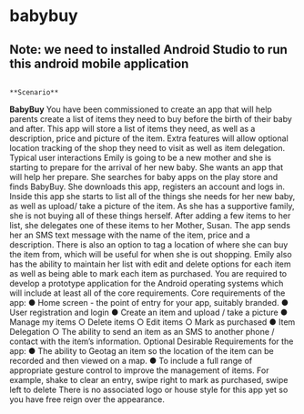 # babybuy
## Note: we need to installed Android Studio to run this android mobile application
                                                                **Scenario**
**BabyBuy**
You have been commissioned to create an app that will help parents create a list of items they need to buy
before the birth of their baby and after. This app will store a list of items they need, as well as a description,
price and picture of the item. Extra features will allow optional location tracking of the shop they need to visit as
well as item delegation.
Typical user interactions
Emily is going to be a new mother and she is starting to prepare for the arrival of her new baby. She wants an
app that will help her prepare. She searches for baby apps on the play store and finds BabyBuy.
She downloads this app, registers an account and logs in. Inside this app she starts to list all of the things she
needs for her new baby, as well as upload/ take a picture of the item. As she has a supportive family, she is not
buying all of these things herself. After adding a few items to her list, she delegates one of these items to her
Mother, Susan. The app sends her an SMS text message with the name of the item, price and a description.
There is also an option to tag a location of where she can buy the item from, which will be useful for when she
is out shopping. Emily also has the ability to maintain her list with edit and delete options for each item as well
as being able to mark each item as purchased.
You are required to develop a prototype application for the Android operating systems which will include at
least all of the core requirements.
Core requirements of the app:
● Home screen - the point of entry for your app, suitably branded.
● User registration and login
● Create an item and upload / take a picture
● Manage my items
○ Delete items
○ Edit items
○ Mark as purchased
● Item Delegation
○ The ability to send an item as an SMS to another phone / contact with the item’s information.
Optional Desirable Requirements for the app:
● The ability to Geotag an item so the location of the item can be recorded and then viewed on a map.
● To include a full range of appropriate gesture control to improve the management of items. For
example, shake to clear an entry, swipe right to mark as purchased, swipe left to delete
There is no associated logo or house style for this app yet so you have free reign over the appearance.

